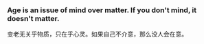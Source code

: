 

### Age is an issue of mind over matter. If you don't mind, it doesn't matter.
变老无关乎物质，只在乎心灵。如果自己不介意，那么没人会在意。